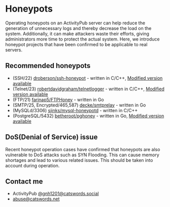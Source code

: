# Honeypots

Operating honeypots on an ActivityPub server can help reduce the generation of unnecessary logs and thereby decrease the load on the system. Additionally, it can make attackers waste their efforts, giving administrators more time to protect the actual system. Here, we introduce honeypot projects that have been confirmed to be applicable to real servers.

## Recommended honeypots
* (SSH/22) [droberson/ssh-honeypot](https://github.com/droberson/ssh-honeypot) - written in C/C++, [Modified version available](https://github.com/gnh1201/ssh-honeypot)
* (Telnet/23) [robertdavidgraham/telnetlogger](https://github.com/robertdavidgraham/telnetlogger) - written in C/C++, [Modified version available](https://github.com/gnh1201/telnetlogger)
* (FTP/21) [farinap5/FTPHoney](https://github.com/farinap5/FTPHoney) - written in Go
* (SMTP/25, Encrypted/465,587) [decke/smtprelay](https://github.com/decke/smtprelay) - written in Go
* (MySQLd/3306) [sjinks/mysql-honeypotd](https://github.com/sjinks/mysql-honeypotd) - written in C/C++
* (PostgreSQL/5432) [betheroot/pghoney](https://github.com/betheroot/pghoney)  - written in Go, [Modified version available](https://github.com/gnh1201/pghoney)

## DoS(Denial of Service) issue
Recent honeypot operation cases have confirmed that honeypots are also vulnerable to DoS attacks such as SYN Flooding. This can cause memory shortages and lead to various related issues. This should be taken into account during operation.

## Contact me
* ActivityPub [@gnh1201@catswords.social](https://catswords.social/@gnh1201)
* abuse@catswords.net
